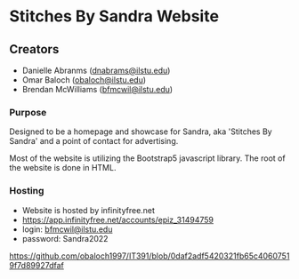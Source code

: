 # Stitches By Sandra Website 

## Creators
- Danielle Abranms (dnabrams@ilstu.edu)
- Omar Baloch (obaloch@ilstu.edu)
- Brendan McWilliams (bfmcwil@ilstu.edu)

### Purpose
Designed to be a homepage and showcase for Sandra, aka 'Stitches By Sandra' and a point of contact for advertising. 

Most of the website is utilizing the Bootstrap5 javascript library. The root of the website is done in HTML. 

### Hosting
- Website is hosted by infinityfree.net
- https://app.infinityfree.net/accounts/epiz_31494759
- login: bfmcwil@ilstu.edu
- password: Sandra2022

https://github.com/obaloch1997/IT391/blob/0daf2adf5420321fb65c40607519f7d89927dfaf
